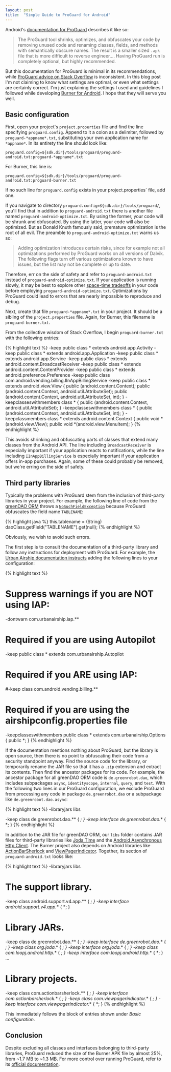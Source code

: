 ```yaml
---
layout: post
title:  "Simple Guide to ProGuard for Android"
---
```


Android's [documentation for ProGuard](http://developer.android.com/tools/help/proguard.html) describes it like so:

> The ProGuard tool shrinks, optimizes, and obfuscates your code by removing unused code and renaming classes, fields, and methods with semantically obscure names. The result is a smaller sized `.apk` file that is more difficult to reverse engineer.... Having ProGuard run is completely optional, but highly recommended.

But this documentation for ProGuard is minimal in its recommendations, while [ProGuard advice on Stack Overflow](http://stackoverflow.com/questions/tagged/proguard) is inconsistent. In this blog post I'm not claiming to know what settings are optimal, or even what settings are certainly correct. I'm just explaining the settings I used and guidelines I followed while developing [Burner for Android](https://play.google.com/store/apps/details?id=com.adhoclabs.burner). I hope that they will serve you well.

## Basic configuration

First, open your project's `project.properties` file and find the line specifying `proguard.config`. Append to it a colon as a delimiter, followed by `proguard-*appname*.txt`, substituting your own application name for `*appname*`. In its entirety the line should look like:

`proguard.config=${sdk.dir}/tools/proguard/proguard-android.txt:proguard-*appname*.txt`

For Burner, this line is:

`proguard.config=${sdk.dir}/tools/proguard/proguard-android.txt:proguard-burner.txt`

If no such line for `proguard.config` exists in your project.properties` file, add one.

If you navigate to directory `proguard.config=${sdk.dir}/tools/proguard/`, you'll find that in addition to `proguard-android.txt` there is another file named `proguard-android-optimize.txt`. By using the former, your code will be shrunk and obfuscated. By using the latter, your code will also be optimized. But as Donald Knuth famously said, premature optimization is the root of all evil. The preamble to `proguard-android-optimize.txt` warns us so:

> Adding optimization introduces certain risks, since for example not all optimizations performed by ProGuard works on all versions of Dalvik.  The following flags turn off various optimizations known to have issues, but the list may not be complete or up to date.

Therefore, err on the side of safety and refer to `proguard-android.txt` instead of `proguard-android-optimize.txt`. If your application is running slowly, it may be best to explore other [space-time tradeoffs](http://en.wikipedia.org/wiki/Space%E2%80%93time_tradeoff) in your code before employing `proguard-android-optimize.txt`. Optimizations by ProGuard could lead to errors that are nearly impossible to reproduce and debug.

Next, create that file `proguard-*appname*.txt` in your project. It should be a sibling of the `project.properties` file. Again, for Burner, this filename is `proguard-burner.txt`.

From the collective wisdom of Stack Overflow, I begin `proguard-burner.txt` with the following entries:

{% highlight text %}
-keep public class * extends android.app.Activity
-keep public class * extends android.app.Application
-keep public class * extends android.app.Service
-keep public class * extends android.content.BroadcastReceiver
-keep public class * extends android.content.ContentProvider
-keep public class * extends android.preference.Preference
-keep public class com.android.vending.billing.IInAppBillingService
-keep public class * extends android.view.View {
    public <init>(android.content.Context);
    public <init>(android.content.Context, android.util.AttributeSet);
    public <init>(android.content.Context, android.util.AttributeSet, int);
}
-keepclasseswithmembers class * {
    public <init>(android.content.Context, android.util.AttributeSet);
}
-keepclasseswithmembers class * {
    public <init>(android.content.Context, android.util.AttributeSet, int);
}
-keepclassmembers class * extends android.content.Context {
    public void *(android.view.View);
    public void *(android.view.MenuItem);
}
{% endhighlight %}

This avoids shrinking and obfuscating parts of classes that extend many classes from the Android API. The line including `BroadcastReceiver` is especially important if your application reacts to notifications, while the line including `IInAppBillingService` is especially important if your application offers in-app purchases. Again, some of these could probably be removed, but we're erring on the side of safety.

## Third party libraries

Typically the problems with ProGuard stem from the inclusion of third-party libraries in your project. For example, the following line of code from the [greenDAO ORM](http://greendao-orm.com/) throws a [`NoSuchFieldException`](http://developer.android.com/reference/java/lang/NoSuchFieldException.html) because ProGuard obfuscates the field name `TABLENAME`:

{% highlight java %}
this.tablename = (String) daoClass.getField("TABLENAME").get(null);
{% endhighlight %}

Obviously, we wish to avoid such errors.

The first step is to consult the documentation of a third-party library and follow any instructions for deployment with ProGuard. For example, the [Urban Airship documentation instructs](https://support.urbanairship.com/customer/portal/articles/241918-deploying-your-android-app-with-proguard) adding the following lines to your configuration:

{% highlight text %}
# Suppress warnings if you are NOT using IAP:
-dontwarn com.urbanairship.iap.**

# Required if you are using Autopilot
-keep public class * extends com.urbanairship.Autopilot

# Required if you ARE using IAP:
#-keep class com.android.vending.billing.**

# Required if you are using the airshipconfig.properties file
-keepclasseswithmembers public class * extends com.urbanairship.Options {
    public *;
}
{% endhighlight %}

If the documentation mentions nothing about ProGuard, but the library is open source, then there is no point to obfuscating their code from a security standpoint anyway. Find the source code for the library, or temporarily rename the JAR file so that it has a `.zip` extension and extract its contents. Then find the ancestor packages for its code. 
For example, the ancestor package for all greenDAO ORM code is `de.greenrobot.dao`, which includes subpackages `async`, `identityscope`, `internal`, `query`, and `test`. With the following two lines in our ProGuard configuration, we exclude ProGuard from processing any code in package `de.greenrobot.dao` or a subpackage like `de.greenrobot.dao.async`:

{% highlight text %}
-libraryjars libs

-keep class de.greenrobot.dao.** { *; }
-keep interface de.greenrobot.dao.** { *; }
{% endhighlight %}

In addition to the JAR file for greenDAO ORM, our `libs` folder contains JAR files for third-party libraries like [Joda Time](http://joda-time.sourceforge.net/) and the [Android Asynchronous Http Client](http://loopj.com/android-async-http/). The Burner project also depends on Android libraries like [ActionBarSherlock](http://actionbarsherlock.com/) and [ViewPagerIndicator](http://viewpagerindicator.com/). Together, its section of `proguard-android.txt` looks like:

{% highlight text %}
-libraryjars libs

# The support library.
-keep class android.support.v4.app.** { *; }
-keep interface android.support.v4.app.** { *; }

# Library JARs.
-keep class de.greenrobot.dao.** { *; }
-keep interface de.greenrobot.dao.** { *; }
-keep class org.joda.** { *; }
-keep interface org.joda.** { *; }
-keep class com.loopj.android.http.** { *; }
-keep interface com.loopj.android.http.** { *; }
...

# Library projects.
-keep class com.actionbarsherlock.** { *; }
-keep interface com.actionbarsherlock.** { *; }
-keep class com.viewpagerindicator.** { *; }
-keep interface com.viewpagerindicator.** { *; }
{% endhighlight %}

This immediately follows the block of entries shown under *Basic configuration*.

## Conclusion

Despite excluding all classes and interfaces belonging to third-party libraries, ProGuard reduced the size of the Burner APK file by almost 25%, from ~1.7 MB to ~1.3 MB. For more control over running ProGuard, refer to its [official documentation](http://proguard.sourceforge.net/).

